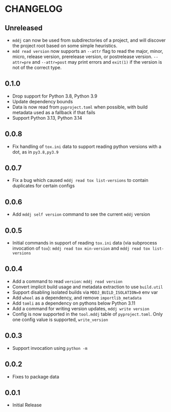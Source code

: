 # CHANGELOG

## Unreleased

- `mddj` can now be used from subdirectories of a project, and will discover
  the project root based on some simple heuristics.
- `mdd read version` now supports an `--attr` flag to read the major, minor,
  micro, release version, prerelease version, or postrelease version.
  `--attr=pre` and `--attr=post` may print errors and `exit(1)` if the version
  is not of the correct type.

## 0.1.0

- Drop support for Python 3.8, Python 3.9
- Update dependency bounds
- Data is now read from `pyproject.toml` when possible, with build metadata
  used as a fallback if that fails
- Support Python 3.13, Python 3.14

## 0.0.8

- Fix handling of `tox.ini` data to support reading python versions with a dot,
  as in `py3.8,py3.9`

## 0.0.7

- Fix a bug which caused `mddj read tox list-versions` to contain duplicates
  for certain configs

## 0.0.6

- Add `mddj self version` command to see the current `mddj` version

## 0.0.5

- Initial commands in support of reading `tox.ini` data (via subprocess
  invocation of `tox`): `mddj read tox min-version` and
  `mddj read tox list-versions`

## 0.0.4

- Add a command to read `version`: `mddj read version`
- Convert implicit build usage and metadata extraction to use `build.util`
- Support disabling isolated builds via `MDDJ_BUILD_ISOLATION=0` env var
- Add `wheel` as a dependency, and remove `importlib_metadata`
- Add `tomli` as a dependency on pythons below Python 3.11
- Add a command for writing version updates, `mddj write version`
- Config is now supported in the `tool.mddj` table of `pyproject.toml`. Only
  one config value is supported, `write_version`

## 0.0.3

- Support invocation using `python -m`

## 0.0.2

- Fixes to package data

## 0.0.1

- Initial Release
